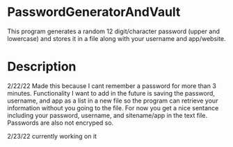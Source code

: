 # PasswordGeneratorAndVault
This program generates a random 12 digit/character password (upper and lowercase) and stores it in a file along with your username and app/website.

# Description

  2/22/22
Made this because I cant remember a password for more than 3 minutes. Functionality I want to add in the future is saving the password,
username, and app as a list in a new file so the program can retrieve your information without you going to the file. For now you get a
nice sentance including your password, username, and sitename/app in the text file. Passwords are also not encryped so. 

  2/23/22
  currently working on it
